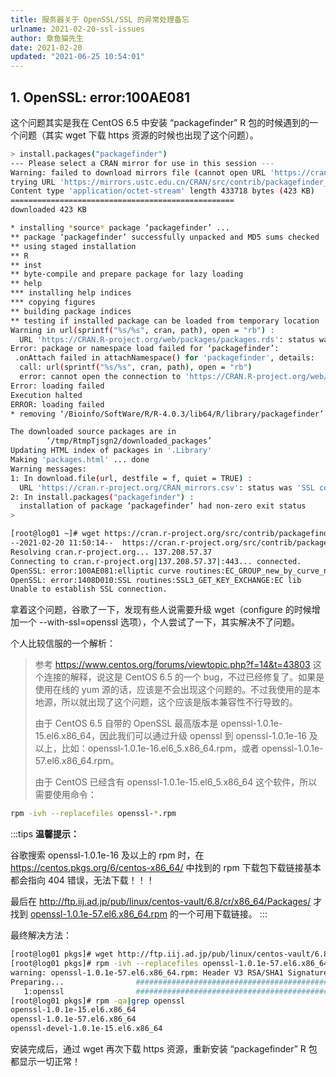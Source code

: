 ```yaml
---
title: 服务器关于 OpenSSL/SSL 的异常处理备忘
urlname: 2021-02-20-ssl-issues
author: 章鱼猫先生
date: 2021-02-20
updated: "2021-06-25 10:54:01"
---
```


## 1. OpenSSL: error:100AE081

这个问题其实是我在 CentOS 6.5 中安装 “packagefinder” R 包的时候遇到的一个问题（其实 wget 下载 https 资源的时候也出现了这个问题）。

```bash
> install.packages("packagefinder")
--- Please select a CRAN mirror for use in this session ---
Warning: failed to download mirrors file (cannot open URL 'https://cran.r-project.org/CRAN_mirrors.csv'); using local file '/RiboBio/Bioinfo/Pipeline/SoftWare/R/R-4.0.3/lib64/R/doc/CRAN_mirrors.csv'
trying URL 'https://mirrors.ustc.edu.cn/CRAN/src/contrib/packagefinder_0.3.2.tar.gz'
Content type 'application/octet-stream' length 433718 bytes (423 KB)
==================================================
downloaded 423 KB

* installing *source* package ‘packagefinder’ ...
** package ‘packagefinder’ successfully unpacked and MD5 sums checked
** using staged installation
** R
** inst
** byte-compile and prepare package for lazy loading
** help
*** installing help indices
*** copying figures
** building package indices
** testing if installed package can be loaded from temporary location
Warning in url(sprintf("%s/%s", cran, path), open = "rb") :
  URL 'https://CRAN.R-project.org/web/packages/packages.rds': status was 'SSL connect error'
Error: package or namespace load failed for ‘packagefinder’:
 .onAttach failed in attachNamespace() for 'packagefinder', details:
  call: url(sprintf("%s/%s", cran, path), open = "rb")
  error: cannot open the connection to 'https://CRAN.R-project.org/web/packages/packages.rds'
Error: loading failed
Execution halted
ERROR: loading failed
* removing ‘/Bioinfo/SoftWare/R/R-4.0.3/lib64/R/library/packagefinder’

The downloaded source packages are in
        ‘/tmp/RtmpTjsgn2/downloaded_packages’
Updating HTML index of packages in '.Library'
Making 'packages.html' ... done
Warning messages:
1: In download.file(url, destfile = f, quiet = TRUE) :
  URL 'https://cran.r-project.org/CRAN_mirrors.csv': status was 'SSL connect error'
2: In install.packages("packagefinder") :
  installation of package ‘packagefinder’ had non-zero exit status
>
```

```bash
[root@log01 ~]# wget https://cran.r-project.org/src/contrib/packagefinder_0.3.2.tar.gz --no-check-certificate
--2021-02-20 11:50:14--  https://cran.r-project.org/src/contrib/packagefinder_0.3.2.tar.gz
Resolving cran.r-project.org... 137.208.57.37
Connecting to cran.r-project.org|137.208.57.37|:443... connected.
OpenSSL: error:100AE081:elliptic curve routines:EC_GROUP_new_by_curve_name:unknown group
OpenSSL: error:1408D010:SSL routines:SSL3_GET_KEY_EXCHANGE:EC lib
Unable to establish SSL connection.
```

拿着这个问题，谷歌了一下，发现有些人说需要升级 wget（configure 的时候增加一个 --with-ssl=openssl 选项），个人尝试了一下，其实解决不了问题。

个人比较信服的一个解析：

> 参考 <https://www.centos.org/forums/viewtopic.php?f=14&t=43803> 这个连接的解释，说这是 CentOS 6.5 的一个 bug，不过已经修复了。如果是使用在线的 yum 源的话，应该是不会出现这个问题的。不过我使用的是本地源，所以就出现了这个问题，这个应该是版本兼容性不行导致的。
>
> 由于 CentOS 6.5 自带的 OpenSSL 最高版本是 openssl-1.0.1e-15.el6.x86_64，因此我们可以通过升级 openssl 到 openssl-1.0.1e-16 及以上，比如：openssl-1.0.1e-16.el6_5.x86_64.rpm，或者 openssl-1.0.1e-57.el6.x86_64.rpm。
>
> 由于 CentOS 已经含有 openssl-1.0.1e-15.el6_5.x86_64 这个软件，所以需要使用命令：

```bash
rpm -ivh --replacefiles openssl-*.rpm
```

:::tips
**温馨提示：**

谷歌搜索 openssl-1.0.1e-16 及以上的 rpm 时，在 <https://centos.pkgs.org/6/centos-x86_64/> 中找到的 rpm 下载包下载链接基本都会指向 404 错误，无法下载！！！

最后在 <http://ftp.iij.ad.jp/pub/linux/centos-vault/6.8/cr/x86_64/Packages/> 才找到 [openssl-1.0.1e-57.el6.x86_64.rpm](http://ftp.iij.ad.jp/pub/linux/centos-vault/6.8/cr/x86_64/Packages/openssl-1.0.1e-57.el6.x86_64.rpm) 的一个可用下载链接。
:::

最终解决方法：

```bash
[root@log01 pkgs]# wget http://ftp.iij.ad.jp/pub/linux/centos-vault/6.8/cr/x86_64/Packages/openssl-1.0.1e-57.el6.x86_64.rpm
[root@log01 pkgs]# rpm -ivh --replacefiles openssl-1.0.1e-57.el6.x86_64.rpm
warning: openssl-1.0.1e-57.el6.x86_64.rpm: Header V3 RSA/SHA1 Signature, key ID c105b9de: NOKEY
Preparing...                ########################################### [100%]
   1:openssl                ########################################### [100%]
[root@log01 pkgs]# rpm -qa|grep openssl
openssl-1.0.1e-15.el6.x86_64
openssl-1.0.1e-57.el6.x86_64
openssl-devel-1.0.1e-15.el6.x86_64
```

安装完成后，通过 wget 再次下载 https 资源，重新安装 “packagefinder” R 包都显示一切正常！
